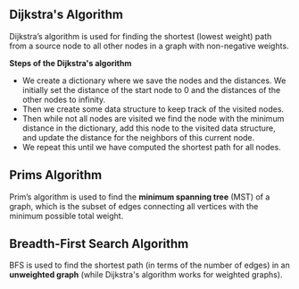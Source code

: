 ## Dijkstra's Algorithm
Dijkstra’s algorithm is used for finding the shortest (lowest weight) path from a source node to all other nodes in a graph with non-negative weights.

**Steps of the Dijkstra's algorithm**
- We create a dictionary where we save the nodes and the distances. We initially set the distance of the start node to 0 and the distances of the other nodes to infinity. 
- Then we create some data structure to keep track of the visited nodes. 
- Then while not all nodes are visited we find the node with the minimum distance in the dictionary, add this node to the visited data structure, and update the distance for the neighbors of this current node. 
- We repeat this until we have computed the shortest path for all nodes. 
## Prims Algorithm
Prim’s algorithm is used to find the **minimum spanning tree** (MST) of a graph, which is the subset of edges connecting all vertices with the minimum possible total weight.
## Breadth-First Search Algorithm
BFS is used to find the shortest path (in terms of the number of edges) in an **unweighted graph** (while Dijkstra's algorithm works for weighted graphs).

